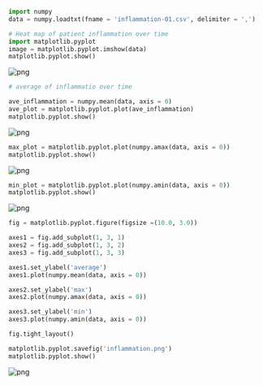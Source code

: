 ```python
import numpy
data = numpy.loadtxt(fname = 'inflammation-01.csv', delimiter = ',')
```


```python
# Heat map of patient inflammation over time
import matplotlib.pyplot
image = matplotlib.pyplot.imshow(data)
matplotlib.pyplot.show()
```


![png](output_1_0.png)



```python
# average of inflammatio over time

ave_inflammation = numpy.mean(data, axis = 0)
ave_plot = matplotlib.pyplot.plot(ave_inflammation)
matplotlib.pyplot.show()
```


![png](output_2_0.png)



```python
max_plot = matplotlib.pyplot.plot(numpy.amax(data, axis = 0))
matplotlib.pyplot.show()
```


![png](output_3_0.png)



```python
min_plot = matplotlib.pyplot.plot(numpy.amin(data, axis = 0))
matplotlib.pyplot.show()
```


![png](output_4_0.png)



```python
fig = matplotlib.pyplot.figure(figsize =(10.0, 3.0))

axes1 = fig.add_subplot(1, 3, 1)
axes2 = fig.add_subplot(1, 3, 2)
axes3 = fig.add_subplot(1, 3, 3)

axes1.set_ylabel('average')
axes1.plot(numpy.mean(data, axis = 0))

axes2.set_ylabel('max')
axes2.plot(numpy.amax(data, axis = 0))

axes3.set_ylabel('min')
axes3.plot(numpy.amin(data, axis = 0))

fig.tight_layout()

matplotlib.pyplot.savefig('inflammation.png')
matplotlib.pyplot.show()
```


![png](output_5_0.png)



```python

```
